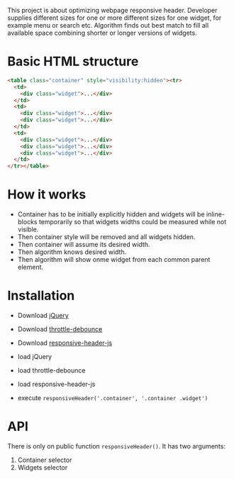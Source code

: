 This project is about optimizing webpage responsive header.
Developer supplies different sizes for one or more different sizes
for one widget, for example menu or search etc.
Algorithm finds out best match to fill all available space
combining shorter or longer versions of widgets.

Basic HTML structure
========================

```html
<table class="container" style="visibility:hidden"><tr>
  <td>
    <div class="widget">...</div>
  </td>
  <td>
    <div class="widget">...</div>
    <div class="widget">...</div>
  </td>
  <td>
    <div class="widget">...</div>
    <div class="widget">...</div>
    <div class="widget">...</div>
  </td>
</tr></table>
```

How it works
========================

* Container has to be initially explicitly hidden and widgets will be inline-blocks temporarily so that widgets widths could be measured while not visible.
* Then container style will be removed and all widgets hidden.
* Then container will assume its desired width.
* Then algorithm knows desired width.
* Then algorithm will show onme widget from each common parent element.

Installation
========================

* Download [jQuery](https://jquery.com/download/)
* Download [throttle-debounce](https://github.com/cowboy/jquery-throttle-debounce)
* Download [responsive-header-js](https://github.com/ragnarkurm/responsive-header-js)

* load jQuery
* load throttle-debounce
* load responsive-header-js
* execute `responsiveHeader('.container', '.container .widget')`

API
========================

There is only on public function `responsiveHeader()`. It has two arguments:

1. Container selector
2. Widgets selector
